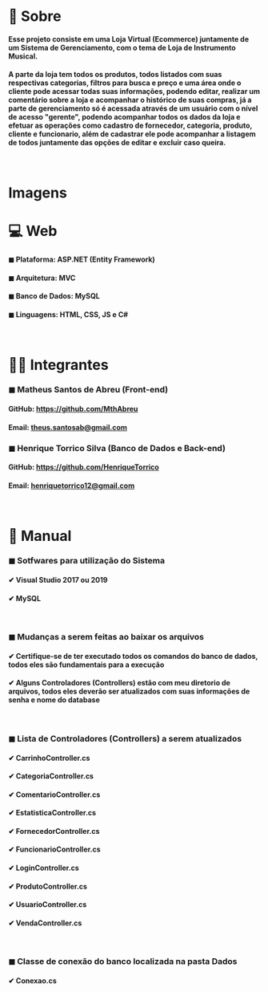 # 📌 Sobre

#### <p>Esse projeto consiste em uma Loja Virtual (Ecommerce) juntamente de um Sistema de Gerenciamento, com o tema de Loja de Instrumento Musical.</p>

#### <p>A parte da loja tem todos os produtos, todos listados com suas respectivas categorias, filtros para busca e preço e uma área onde o cliente pode acessar todas suas informações, podendo editar, realizar um comentário sobre a loja e acompanhar o histórico de suas compras, já a parte de gerenciamento só é acessada através de um usuário com o nível de acesso "gerente", podendo acompanhar todos os dados da loja e efetuar as operações como cadastro de fornecedor, categoria, produto, cliente e funcionario, além de cadastrar ele pode acompanhar a listagem de todos juntamente das opções de editar e excluir caso queira.</p>

<br>

# Imagens


# 💻 Web
#### ◼ Plataforma: ASP.NET (Entity Framework)<br>
#### ◼ Arquitetura: MVC <br>
#### ◼ Banco de Dados: MySQL<br>
#### ◼ Linguagens: HTML, CSS, JS e C#

<br>

# 👨‍💻 Integrantes
### ◼ Matheus Santos de Abreu (Front-end) <br>
#### GitHub: https://github.com/MthAbreu
#### Email: theus.santosab@gmail.com

### ◼ Henrique Torrico Silva (Banco de Dados e Back-end) <br>
#### GitHub: https://github.com/HenriqueTorrico
#### Email: henriquetorrico12@gmail.com

<br>

# 📜 Manual
### ◼ Sotfwares para utilização do Sistema
#### ✔ Visual Studio 2017 ou 2019
#### ✔ MySQL

<br>

### ◼ Mudanças a serem feitas ao baixar os arquivos
#### ✔ Certifique-se de ter executado todos os comandos do banco de dados, todos eles são fundamentais para a execução
#### ✔ Alguns Controladores (Controllers) estão com meu diretorio de arquivos, todos eles deverão ser atualizados com suas informações de senha e nome do database

<br>

### ◼ Lista de Controladores (Controllers) a serem atualizados
#### ✔ CarrinhoController.cs
#### ✔ CategoriaController.cs
#### ✔ ComentarioController.cs
#### ✔ EstatisticaController.cs
#### ✔ FornecedorController.cs
#### ✔ FuncionarioController.cs
#### ✔ LoginController.cs
#### ✔ ProdutoController.cs
#### ✔ UsuarioController.cs
#### ✔ VendaController.cs

<br>

### ◼ Classe de conexão do banco localizada na pasta Dados
#### ✔ Conexao.cs
